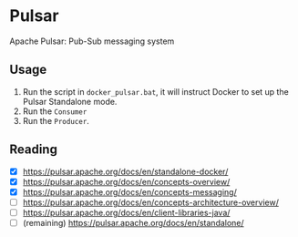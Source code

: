 # Pulsar

Apache Pulsar: Pub-Sub messaging system

## Usage

1. Run the script in `docker_pulsar.bat`, it will instruct Docker to set up the Pulsar Standalone mode.
2. Run the `Consumer`
3. Run the `Producer`.

## Reading
- [x] https://pulsar.apache.org/docs/en/standalone-docker/
- [x] https://pulsar.apache.org/docs/en/concepts-overview/
- [x] https://pulsar.apache.org/docs/en/concepts-messaging/
- [ ] https://pulsar.apache.org/docs/en/concepts-architecture-overview/
- [ ] https://pulsar.apache.org/docs/en/client-libraries-java/
- [ ] (remaining) https://pulsar.apache.org/docs/en/standalone/
